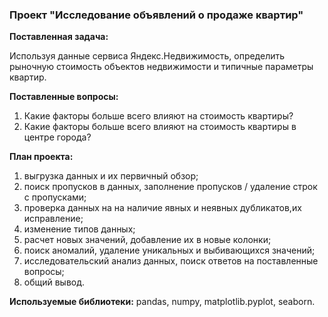 ### Проект "Исследование объявлений о продаже квартир"

**Поставленная задача:**

Используя данные сервиса Яндекс.Недвижимость, определить рыночную стоимость объектов недвижимости и типичные параметры квартир.

**Поставленные вопросы:**
1. Какие факторы больше всего влияют на стоимость квартиры?
2. Какие факторы больше всего влияют на стоимость квартиры в центре города?

**План проекта:**
1. выгрузка данных и их первичный обзор;
2. поиск пропусков в данных, заполнение пропусков / удаление строк с пропусками;
3. проверка данных на на наличие явных и неявных дубликатов,их исправление; 
4. изменение типов данных;
5. расчет новых значений, добавление их в новые колонки;
6. поиск аномалий, удаление уникальных и выбивающихся значений;
7. исследовательский анализ данных, поиск ответов на поставленные вопросы;
8. общий вывод.

**Используемые библиотеки:** pandas, numpy, matplotlib.pyplot, seaborn.
